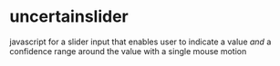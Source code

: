 # uncertainslider
javascript for a slider input that enables user to indicate a value *and* a confidence range around the value with a single mouse motion
